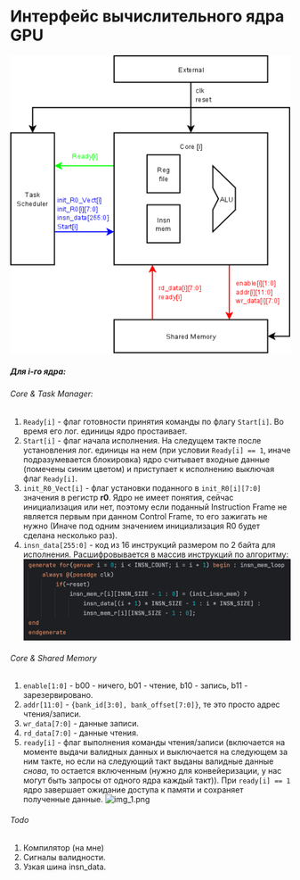 # Интерфейс вычислительного ядра GPU
![diagramm1.png](diagramm1.png)
##### Для i-го ядра:
###### Core & Task Manager:
1. `Ready[i]` - флаг готовности принятия команды по флагу `Start[i]`. Во время его лог. единицы ядро простаивает.
2. `Start[i]` - флаг начала исполнения. На следущем такте после установления лог. единицы на нем (при условии `Ready[i] == 1`, иначе подразумевается блокировка) ядро считывает входные данные (помечены синим цветом) и приступает к исполнению выключая флаг `Ready[i]`.
3. `init_R0_Vect[i]` - флаг установки поданного в `init_R0[i][7:0]` значения в регистр **r0**. Ядро не имеет понятия, сейчас инициализация или нет, поэтому если поданный Instruction Frame не является первым при данном Control Frame, то его зажигать не нужно (Иначе под одним значением инициализация R0 будет сделана несколько раз).  
4. `insn_data[255:0]` - код из 16 инструкций размером по 2 байта для исполнения. Расшифровывается в массив инструкций по алгоритму:
![img.png](img.png)
###### Core & Shared Memory
1. `enable[1:0]` - b00 - ничего, b01 - чтение, b10 - запись, b11 - зарезервировано.
2. `addr[11:0]` - `{bank_id[3:0], bank_offset[7:0]}`, те это просто адрес чтения/записи.
3. `wr_data[7:0]` - данные записи.
4. `rd_data[7:0]` - данные чтения.
5. `ready[i]` - флаг выполнения команды чтения/записи (включается на моменте выдачи валидных данных и выключается на следующем за ним такте, но если на следующий такт выданы валидные данные _снова_, то остается включенным (нужно для конвейеризации, у нас могут быть запросы от одного ядра каждый такт)). При `ready[i] == 1` ядро завершает ожидание доступа к памяти и сохраняет полученные данные.
![img_1.png](img_1.png)

###### Todo
1. Компилятор (на мне)
2. Сигналы валидности. 
3. Узкая шина insn_data.



